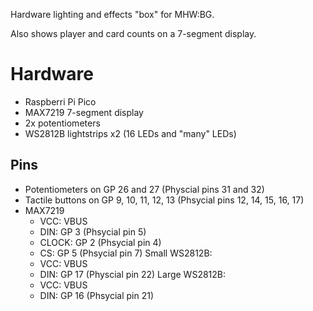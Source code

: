 Hardware lighting and effects "box" for MHW:BG.

Also shows player and card counts on a 7-segment display.

# Hardware
- Raspberri Pi Pico
- MAX7219 7-segment display
- 2x potentiometers
- WS2812B lightstrips x2 (16 LEDs and "many" LEDs)


## Pins

- Potentiometers on GP 26 and 27 (Physcial pins 31 and 32)
- Tactile buttons on GP 9, 10, 11, 12, 13 (Phsycial pins 12, 14, 15, 16, 17)
- MAX7219
  - VCC: VBUS
  - DIN: GP 3 (Phsycial pin 5)
  - CLOCK: GP 2 (Phsycial pin 4)
  - CS: GP 5 (Phsycial pin 7)
Small WS2812B:
  - VCC: VBUS
  - DIN: GP 17 (Physcial pin 22)
Large WS2812B:
  - VCC: VBUS
  - DIN: GP 16 (Phsycial pin 21)

